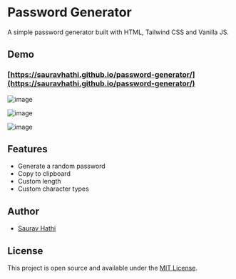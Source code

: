 # Password Generator

A simple password generator built with HTML, Tailwind CSS and Vanilla JS.

## Demo

### [https://sauravhathi.github.io/password-generator/](https://sauravhathi.github.io/password-generator/)

![image](https://user-images.githubusercontent.com/61316762/202917747-3c0b8612-03cc-42d5-ba87-018bf7d5436b.png)

![image](https://user-images.githubusercontent.com/61316762/202917784-3b8845ec-1379-4f6e-a4a9-bec5f965b7c2.png)

![image](https://user-images.githubusercontent.com/61316762/202917805-431cf5e0-b6da-4903-9f5c-795bbc8b9598.png)

## Features

-   Generate a random password
-   Copy to clipboard
-   Custom length
-   Custom character types

## Author

-   [Saurav Hathi](https://github.com/sauravhathi)

## License

This project is open source and available under the [MIT License](https://github.com/sauravhathi/password-generator/blob/master/LICENSE).
